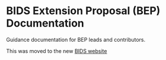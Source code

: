 # BIDS Extension Proposal (BEP) Documentation

Guidance documentation for BEP leads and contributors. 

This was moved to the new [BIDS website](https://bids-website.readthedocs.io/en/latest/extensions/index.html)
